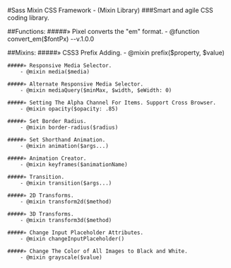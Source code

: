 #Sass Mixin CSS Framework - (Mixin Library)
###Smart and agile CSS coding library.


##Functions:
	#####» Pixel converts the "em" format.
		- @function convert_em($fontPx) --v.1.0.0

##Mixins:
	#####» CSS3 Prefix Adding.
		- @mixin prefix($property, $value)

	#####» Responsive Media Selector.
		- @mixin media($media)

	#####» Alternate Responsive Media Selector.
		- @mixin mediaQuery($minMax, $width, $eWidth: 0)

	#####» Setting The Alpha Channel For Items. Support Cross Browser.
		- @mixin opacity($opacity: .85)

	#####» Set Border Radius.
		- @mixin border-radius($radius)

	#####» Set Shorthand Animation.
		- @mixin animation($args...)

	#####» Animation Creator.
		- @mixin keyframes($animationName)

	#####» Transition.
		- @mixin transition($args...)

	#####» 2D Transforms.
		- @mixin transform2d($method)

	#####» 3D Transforms.
		- @mixin transform3d($method)

	#####» Change Input Placeholder Attributes.
		- @mixin changeInputPlaceholder()

	#####» Change The Color of All Images to Black and White.
		- @mixin grayscale($value)